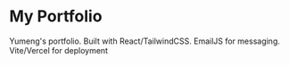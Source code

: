 # My Portfolio

Yumeng's portfolio. Built with React/TailwindCSS. EmailJS for messaging. Vite/Vercel for deployment
